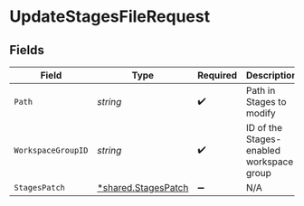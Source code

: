 # UpdateStagesFileRequest


## Fields

| Field                                                            | Type                                                             | Required                                                         | Description                                                      |
| ---------------------------------------------------------------- | ---------------------------------------------------------------- | ---------------------------------------------------------------- | ---------------------------------------------------------------- |
| `Path`                                                           | *string*                                                         | :heavy_check_mark:                                               | Path in Stages to modify                                         |
| `WorkspaceGroupID`                                               | *string*                                                         | :heavy_check_mark:                                               | ID of the Stages-enabled workspace group                         |
| `StagesPatch`                                                    | [*shared.StagesPatch](../../../pkg/models/shared/stagespatch.md) | :heavy_minus_sign:                                               | N/A                                                              |